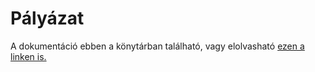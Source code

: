 # Pályázat
A dokumentáció ebben a könytárban található, vagy elolvasható <a href="https://view.officeapps.live.com/op/view.aspx?src=https%3A%2F%2Fraw.githubusercontent.com%2Ffenkeferenc%2Fmantpalyazat%2Fmain%2FDokumentacio.docx&wdOrigin=BROWSELINK" target="_blank"> ezen a linken is. </a>
